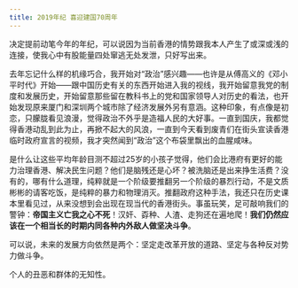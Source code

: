 ```yaml
---
title: 2019年纪 喜迎建国70周年
---
```


决定提前动笔今年的年纪，可以说因为当前香港的情势跟我本人产生了或深或浅的连接，使我心中有股能量四处窜逃无处发泄，只好写出来。

去年忘记什么样的机缘巧合，我开始对“政治”感兴趣——也许是从傅高义的《邓小平时代》开始——跟中国历史有关的东西开始进入我的视线，我开始留意我党的制度和发展历史，开始留意那些留在教科书上的党和国家领导人对历史的看法，也开始发现原来厦门和深圳两个城市除了经济发展外另有意涵。这种印象，有点像是初恋，只朦胧看见浪漫，觉得政治不外乎是造福人民的大好事。一直到国庆，我都觉得香港动乱到此为止，再掀不起大的风浪，一直到今天看到废青们在街头宣读香港临时政府宣言的视频，我才突然闻到“政治”这个布袋里飘出的血腥咸味。

是什么让这些平均年龄目测不超过25岁的小孩子觉得，他们会比港府有更好的能力治理香港、解决民生问题？他们是脑残还是心坏？被洗脑还是出来挣生活费？没有的，哪有什么道理，纯粹就是一个阶级要推翻另一个阶级的暴烈行动，不是文质彬彬的请客吃饭，是纯粹的暴力和物理消灭。推翻政府这种手法，我还只在历史课本里看见过，从来没想到会出现在现当代的香港街头。事虽玩笑，足可敲响我们的警钟：**帝国主义亡我之心不死**！汉奸、孬种、人渣、走狗还在遍地爬！**我们仍然应该在一个相当长的时期内同各种内外敌人做坚决斗争**。

可以说，未来的发展方向依然是两个：坚定走改革开放的道路、坚定与各种反对势力做斗争。

个人的丑恶和群体的无知性。
